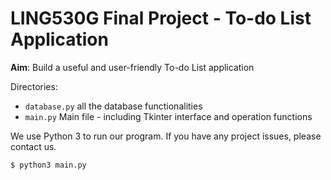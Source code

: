 # LING530G Final Project - To-do List Application

**Aim**: Build a useful and user-friendly To-do List application

Directories:
- <code>database.py</code> all the database functionalities
- <code>main.py</code> Main file - including Tkinter interface and operation functions

We use Python 3 to run our program. If you have any project issues, please contact us.
```bash
$ python3 main.py
```
